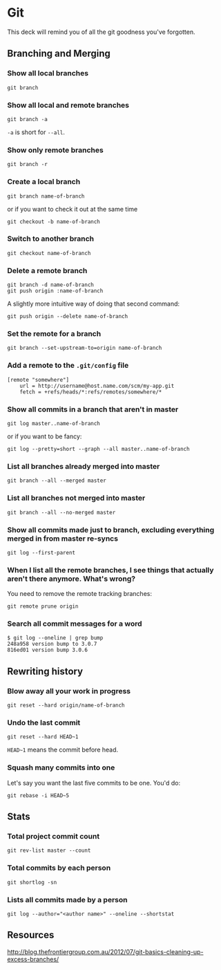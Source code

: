 Git
===

This deck will remind you of all the git goodness you've forgotten.

## Branching and Merging

### Show all local branches

    git branch

### Show all local and remote branches

    git branch -a
    
`-a` is short for `--all`.

### Show only remote branches

    git branch -r

### Create a local branch

    git branch name-of-branch

or if you want to check it out at the same time

    git checkout -b name-of-branch

### Switch to another branch

    git checkout name-of-branch

### Delete a remote branch

    git branch -d name-of-branch
    git push origin :name-of-branch

A slightly more intuitive way of doing that second command:

    git push origin --delete name-of-branch

### Set the remote for a branch

	git branch --set-upstream-to=origin name-of-branch

### Add a remote to the `.git/config` file

	[remote "somewhere"]
		url = http://username@host.name.com/scm/my-app.git
		fetch = +refs/heads/*:refs/remotes/somewhere/*

### Show all commits in a branch that aren't in master

	git log master..name-of-branch
	
or if you want to be fancy:

	git log --pretty=short --graph --all master..name-of-branch

### List all branches already merged into master

	git branch --all --merged master

### List all branches not merged into master

	git branch --all --no-merged master
	
### Show all commits made just to branch, excluding everything merged in from master re-syncs

	git log --first-parent	

### When I list all the remote branches, I see things that actually aren't there anymore. What's wrong?

You need to remove the remote tracking branches:

    git remote prune origin

### Search all commit messages for a word

	$ git log --oneline | grep bump
	248a958 version bump to 3.0.7
	816ed01 version bump 3.0.6

## Rewriting history

### Blow away all your work in progress

    git reset --hard origin/name-of-branch

### Undo the last commit

    git reset --hard HEAD~1
    
`HEAD~1` means the commit before head.

### Squash many commits into one

Let's say you want the last five commits to be one. You'd do:

	git rebase -i HEAD~5

## Stats

### Total project commit count

	git rev-list master --count

### Total commits by each person

	git shortlog -sn

### Lists all commits made by a person

	git log --author="<author name>" --oneline --shortstat

## Resources

http://blog.thefrontiergroup.com.au/2012/07/git-basics-cleaning-up-excess-branches/